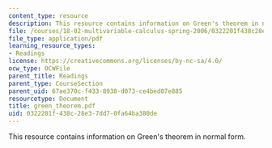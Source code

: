 ```yaml
---
content_type: resource
description: This resource contains information on Green's theorem in normal form.
file: /courses/18-02-multivariable-calculus-spring-2006/0322201f438c28e37dd70fa64ba380de_green_theorem.pdf
file_type: application/pdf
learning_resource_types:
- Readings
license: https://creativecommons.org/licenses/by-nc-sa/4.0/
ocw_type: OCWFile
parent_title: Readings
parent_type: CourseSection
parent_uid: 67ae370c-f433-8938-d073-ce4bed07e885
resourcetype: Document
title: green_theorem.pdf
uid: 0322201f-438c-28e3-7dd7-0fa64ba380de
---
```

This resource contains information on Green's theorem in normal form.